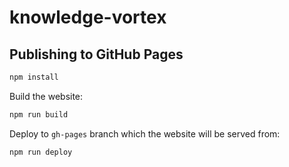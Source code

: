 # knowledge-vortex

## Publishing to GitHub Pages

```sh
npm install
```

Build the website:

```sh
npm run build
```

Deploy to `gh-pages` branch which the website will be served from:

```sh
npm run deploy
```
